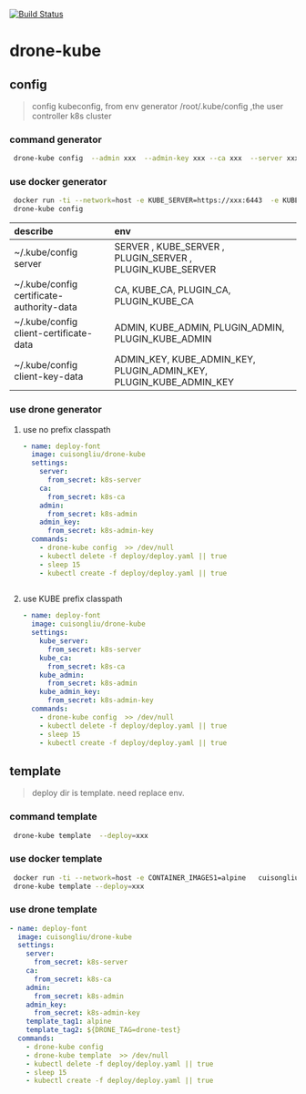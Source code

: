 [![Build Status](https://cloud.drone.io/api/badges/cuisongliu/drone-kube/status.svg)](https://cloud.drone.io/cuisongliu/drone-kube)

# drone-kube

## config

> config kubeconfig, from env generator /root/.kube/config ,the user controller k8s cluster

### command generator 


```bash
 drone-kube config  --admin xxx  --admin-key xxx --ca xxx  --server xxx
```

### use docker  generator

```bash
 docker run -ti --network=host -e KUBE_SERVER=https://xxx:6443  -e KUBE_CA=xxx  -e KUBE_ADMIN=xxx -e KUBE_ADMIN_KEY=xxx cuisongliu/drone-kube bash 
 drone-kube config
```

| describe | env |
| :--- | :---  |  
| ~/.kube/config  server | SERVER , KUBE_SERVER , PLUGIN_SERVER , PLUGIN_KUBE_SERVER|  
| ~/.kube/config certificate-authority-data | CA, KUBE_CA, PLUGIN_CA, PLUGIN_KUBE_CA|  
| ~/.kube/config client-certificate-data | ADMIN, KUBE_ADMIN, PLUGIN_ADMIN, PLUGIN_KUBE_ADMIN |  
| ~/.kube/config client-key-data | ADMIN_KEY, KUBE_ADMIN_KEY, PLUGIN_ADMIN_KEY, PLUGIN_KUBE_ADMIN_KEY |  

### use drone generator 
1. use no prefix classpath
    ```yaml
    - name: deploy-font
      image: cuisongliu/drone-kube
      settings:
        server:
          from_secret: k8s-server
        ca:
          from_secret: k8s-ca
        admin:
          from_secret: k8s-admin
        admin_key:
          from_secret: k8s-admin-key
      commands:
        - drone-kube config  >> /dev/null
        - kubectl delete -f deploy/deploy.yaml || true
        - sleep 15
        - kubectl create -f deploy/deploy.yaml || true
        
    ```

2. use KUBE prefix classpath

    ```yaml
    - name: deploy-font
      image: cuisongliu/drone-kube
      settings:
        kube_server:
          from_secret: k8s-server
        kube_ca:
          from_secret: k8s-ca
        kube_admin:
          from_secret: k8s-admin
        kube_admin_key:
          from_secret: k8s-admin-key
      commands:
        - drone-kube config  >> /dev/null
        - kubectl delete -f deploy/deploy.yaml || true
        - sleep 15
        - kubectl create -f deploy/deploy.yaml || true
    ```

## template

> deploy dir is template. need replace env.

### command template 


```bash
 drone-kube template  --deploy=xxx  
```

### use docker  template

```bash
 docker run -ti --network=host -e CONTAINER_IMAGES1=alpine   cuisongliu/drone-kube bash 
 drone-kube template --deploy=xxx
```

### use drone template 

```yaml
- name: deploy-font
  image: cuisongliu/drone-kube
  settings:
    server:
      from_secret: k8s-server
    ca:
      from_secret: k8s-ca
    admin:
      from_secret: k8s-admin
    admin_key:
      from_secret: k8s-admin-key
    template_tag1: alpine
    template_tag2: ${DRONE_TAG=drone-test}
  commands:
    - drone-kube config
    - drone-kube template  >> /dev/null
    - kubectl delete -f deploy/deploy.yaml || true
    - sleep 15
    - kubectl create -f deploy/deploy.yaml || true
    
```
